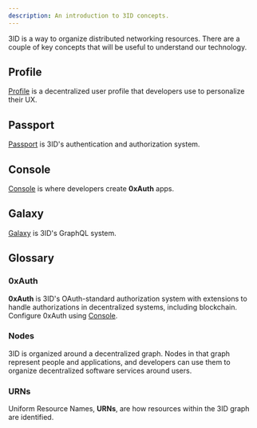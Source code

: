 ```yaml
---
description: An introduction to 3ID concepts.
---
```


3ID is a way to organize distributed networking resources. There are a couple of
key concepts that will be useful to understand our technology.

## Profile

[Profile](../profile/index.md) is a decentralized user profile that developers use to personalize their UX.

## Passport

[Passport](../passport/index.md) is 3ID's authentication and authorization system.

## Console

[Console](../console/index.md) is where developers create **0xAuth** apps.

## Galaxy

[Galaxy](../galaxy/index.md) is 3ID's GraphQL system.

## Glossary

### 0xAuth

**0xAuth** is 3ID's OAuth-standard authorization system with extensions to handle
authorizations in decentralized systems, including blockchain. Configure 0xAuth
using [Console](../console/reference.md).

### Nodes

3ID is organized around a decentralized graph. Nodes in that graph represent
people and applications, and developers can use them to organize decentralized
software services around users.

### URNs

Uniform Resource Names, **URNs**, are how resources within the 3ID graph are identified.
